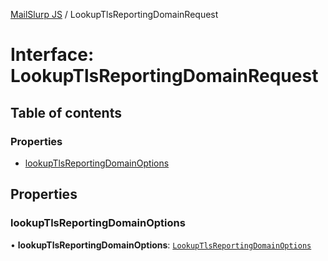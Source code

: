 [MailSlurp JS](../README.md) / LookupTlsReportingDomainRequest

# Interface: LookupTlsReportingDomainRequest

## Table of contents

### Properties

- [lookupTlsReportingDomainOptions](LookupTlsReportingDomainRequest.md#lookuptlsreportingdomainoptions)

## Properties

### lookupTlsReportingDomainOptions

• **lookupTlsReportingDomainOptions**: [`LookupTlsReportingDomainOptions`](LookupTlsReportingDomainOptions.md)
